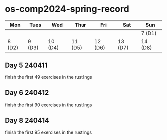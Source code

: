 # os-comp2024-spring-record

| Mon                  | Tues                 | Wed                  | Thur                 | Fri                  | Sat                  | Sun                  |
|----------------------|----------------------|----------------------|----------------------|----------------------|----------------------|----------------------|
|                      |                      |                      |                      |                      |                      |7 (D1)                |
|8 (D2)                |9 (D3)                |10 (D4)               | 11 ([D5](#day-5-240411)) |12 ([D6](#day-5-240412)) |13   (D7)   |14 ([D8](#day-5-240414))                   |


## Day 5 240411
finish the first 49 exercises in the rustlings 

## Day 6 240412
finish the first 90 exercises in the rustlings 

## Day 8 240414
finish the first 95 exercises in the rustlings 
